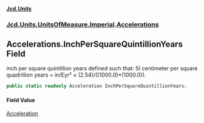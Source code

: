#### [Jcd.Units](index 'index')
### [Jcd.Units.UnitsOfMeasure.Imperial](Jcd.Units.UnitsOfMeasure.Imperial 'Jcd.Units.UnitsOfMeasure.Imperial').[Accelerations](Accelerations 'Jcd.Units.UnitsOfMeasure.Imperial.Accelerations')

## Accelerations.InchPerSquareQuintillionYears Field

inch per square quintillion years defined such that: SI centimeter per square quadrillion years = in/Eyr² ×
(2.54)/((1000.0)*(1000.0)).

```csharp
public static readonly Acceleration InchPerSquareQuintillionYears;
```

#### Field Value
[Acceleration](Acceleration 'Jcd.Units.UnitTypes.Acceleration')